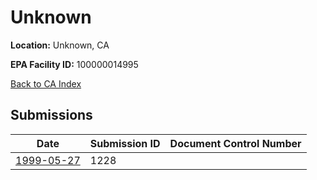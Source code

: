 # Unknown

**Location:** Unknown, CA

**EPA Facility ID:** 100000014995

[Back to CA Index](../../index.md)

## Submissions

| Date | Submission ID | Document Control Number |
|------|--------------|-------------------------|
| [1999-05-27](submissions/1228.md) | 1228 |  |
